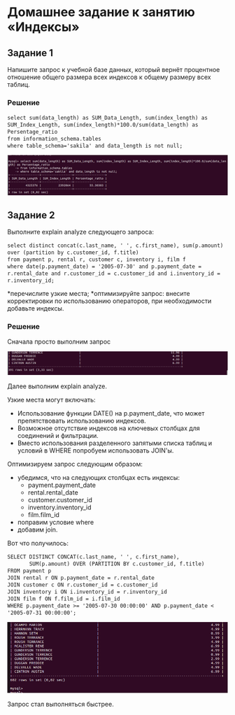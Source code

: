 # Домашнее задание к занятию «Индексы»

## Задание 1

Напишите запрос к учебной базе данных, который вернёт процентное отношение общего размера всех индексов к общему размеру всех таблиц.

### Решение

```
select sum(data_length) as SUM_Data_Length, sum(index_length) as SUM_Index_Length, sum(index_length)*100.0/sum(data_length) as Persentage_ratio
from information_schema.tables
where table_schema='sakila' and data_length is not null;
```

![Задание 1](task_index_1.png)

## Задание 2

Выполните explain analyze следующего запроса:

```
select distinct concat(c.last_name, ' ', c.first_name), sum(p.amount) over (partition by c.customer_id, f.title)
from payment p, rental r, customer c, inventory i, film f
where date(p.payment_date) = '2005-07-30' and p.payment_date = r.rental_date and r.customer_id = c.customer_id and i.inventory_id = r.inventory_id;
```

*перечислите узкие места;
*оптимизируйте запрос: внесите корректировки по использованию операторов, при необходимости добавьте индексы.

### Решение

Сначала просто выполним запрос

![Задание 21](task2_long.png)

Далее выполним explain analyze.

Узкие места могут включать:
* Использование функции DATE() на p.payment_date, что может препятствовать использованию индексов.
* Возможное отсутствие индексов на ключевых столбцах для соединений и фильтрации.
* Вместо использования разделенного запятыми списка таблиц и условий в WHERE попробуем использовать JOIN'ы.

Оптимизируем запрос следующим образом:

* убедимся, что на следующих столбцах есть индексы:
  * payment.payment_date
  * rental.rental_date
  * customer.customer_id
  * inventory.inventory_id
  * film.film_id
* поправим условие where
* добавим join.

Вот что получилось:

```
SELECT DISTINCT CONCAT(c.last_name, ' ', c.first_name),
       SUM(p.amount) OVER (PARTITION BY c.customer_id, f.title)
FROM payment p
JOIN rental r ON p.payment_date = r.rental_date
JOIN customer c ON r.customer_id = c.customer_id
JOIN inventory i ON i.inventory_id = r.inventory_id
JOIN film f ON f.film_id = i.film_id
WHERE p.payment_date >= '2005-07-30 00:00:00' AND p.payment_date < '2005-07-31 00:00:00';
```

![Задание 22](task_2_short.png)

Запрос стал выполняться быстрее.
